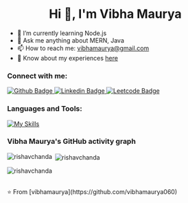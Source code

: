  <h1 align="center">Hi 👋, I'm Vibha Maurya</h1>

- 🌱 I’m currently learning Node.js
- 💬 Ask me anything about MERN, Java
- 📫 How to reach me: vibhamaurya@gmail.com
- 📄 Know about my experiences <a href="https://www.canva.com/design/DAGNWRuvee8/8LBaUnHrruwJ6B3yoWP1fA/edit?utm_content=DAGNWRuvee8&utm_campaign=designshare&utm_medium=link2&utm_source=sharebutton">here</a>
  
### Connect with me:
<div id="badges">
  <a href="https://github.com/vibhamaurya060">
    <img src="https://img.shields.io/badge/Github-white?style=for-the-badge&logo=Github&logoColor=black" alt="Github Badge"/>
  </a>
   <a href="https://www.linkedin.com/in/vibhamaurya060/">
    <img src="https://img.shields.io/badge/Linkedin-blue?style=for-the-badge&logo=Linkedin&logoColor=white" alt="Linkedin Badge"/>
  </a>
   <a href="https://leetcode.com/u/Vibha060/">
    <img src="https://img.shields.io/badge/Leetcode-gray?style=for-the-badge&logo=leetcode&logoColor=orange" alt="Leetcode Badge"/>
  </a>
</div>

### Languages and Tools:
[![My Skills](https://skillicons.dev/icons?i=github,git,figma,html,css,js,react,nodejs,mysql,mongodb,java)](https://skillicons.dev)

### Vibha Maurya's GitHub activity graph

<p><img align="left" src="https://github-readme-stats.vercel.app/api/top-langs?username=vibhamaurya060&show_icons=true&locale=en&layout=compact&theme=light" alt="rishavchanda" /></p>

<p>&nbsp;<img align="center" src="https://github-readme-stats.vercel.app/api?username=vibhamaurya060&show_icons=true&locale=en&theme=light" alt="rishavchanda" /></p>

<p><img align="center" src="https://github-readme-streak-stats.herokuapp.com/?user=vibhamaurya060&&theme=light" alt="rishavchanda" /></p>


<br>
⭐️ From [vibhamaurya](https://github.com/vibhamaurya060)
